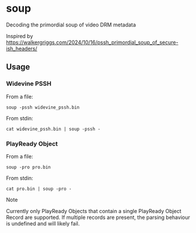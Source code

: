 # soup
Decoding the primordial soup of video DRM metadata

Inspired by https://walkergriggs.com/2024/10/16/pssh_primordial_soup_of_secure-ish_headers/

## Usage

### Widevine PSSH

From a file:

    soup -pssh widevine_pssh.bin

From stdin:

    cat widevine_pssh.bin | soup -pssh -

### PlayReady Object

From a file:

    soup -pro pro.bin

From stdin:

    cat pro.bin | soup -pro -

> [!NOTE]  
> Currently only PlayReady Objects that contain a single PlayReady Object Record are supported. If multiple records are present, the parsing behaviour is undefined and will likely fail.
